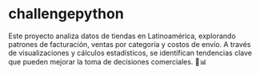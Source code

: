 # challengepython
Este proyecto analiza datos de tiendas en Latinoamérica, explorando patrones de facturación, ventas por categoría y costos de envío. A través de visualizaciones y cálculos estadísticos, se identifican tendencias clave que pueden mejorar la toma de decisiones comerciales. 🚀📊
